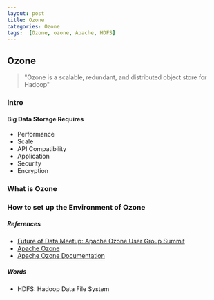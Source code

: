 ```yaml
---
layout: post
title: Ozone
categories: Ozone
tags:  [Ozone, ozone, Apache, HDFS]
---
```

## Ozone
> "Ozone is a scalable, redundant, and distributed object store for Hadoop"
### Intro
#### Big Data Storage Requires
- Performance
- Scale
- API Compatibility
- Application
- Security
- Encryption

### What is Ozone

### How to set up the Environment of Ozone

##### References
- [Future of Data Meetup: Apache Ozone User Group Summit](https://www.youtube.com/live/3aEpeSXMMzw?feature=share)
- [Apache Ozone](https://ozone.apache.org/)
- [Apache Ozone Documentation](https://ozone.apache.org/docs/1.3.0/index.html)

##### Words
- HDFS: Hadoop Data File System